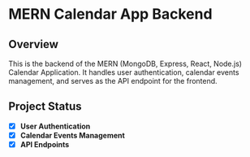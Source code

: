 # MERN Calendar App Backend

## Overview
This is the backend of the MERN (MongoDB, Express, React, Node.js) Calendar Application. It handles user authentication, calendar events management, and serves as the API endpoint for the frontend.

## Project Status
- [x] **User Authentication**
- [x] **Calendar Events Management**
- [x] **API Endpoints**